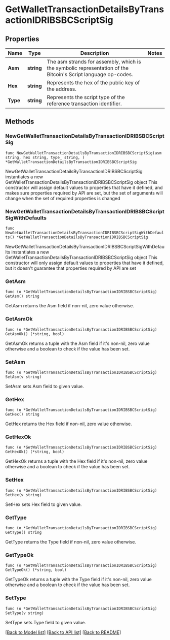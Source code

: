 # GetWalletTransactionDetailsByTransactionIDRIBSBCScriptSig

## Properties

Name | Type | Description | Notes
------------ | ------------- | ------------- | -------------
**Asm** | **string** | The asm strands for assembly, which is the symbolic representation of the Bitcoin&#39;s Script language op-codes. | 
**Hex** | **string** | Represents the hex of the public key of the address. | 
**Type** | **string** | Represents the script type of the reference transaction identifier. | 

## Methods

### NewGetWalletTransactionDetailsByTransactionIDRIBSBCScriptSig

`func NewGetWalletTransactionDetailsByTransactionIDRIBSBCScriptSig(asm string, hex string, type_ string, ) *GetWalletTransactionDetailsByTransactionIDRIBSBCScriptSig`

NewGetWalletTransactionDetailsByTransactionIDRIBSBCScriptSig instantiates a new GetWalletTransactionDetailsByTransactionIDRIBSBCScriptSig object
This constructor will assign default values to properties that have it defined,
and makes sure properties required by API are set, but the set of arguments
will change when the set of required properties is changed

### NewGetWalletTransactionDetailsByTransactionIDRIBSBCScriptSigWithDefaults

`func NewGetWalletTransactionDetailsByTransactionIDRIBSBCScriptSigWithDefaults() *GetWalletTransactionDetailsByTransactionIDRIBSBCScriptSig`

NewGetWalletTransactionDetailsByTransactionIDRIBSBCScriptSigWithDefaults instantiates a new GetWalletTransactionDetailsByTransactionIDRIBSBCScriptSig object
This constructor will only assign default values to properties that have it defined,
but it doesn't guarantee that properties required by API are set

### GetAsm

`func (o *GetWalletTransactionDetailsByTransactionIDRIBSBCScriptSig) GetAsm() string`

GetAsm returns the Asm field if non-nil, zero value otherwise.

### GetAsmOk

`func (o *GetWalletTransactionDetailsByTransactionIDRIBSBCScriptSig) GetAsmOk() (*string, bool)`

GetAsmOk returns a tuple with the Asm field if it's non-nil, zero value otherwise
and a boolean to check if the value has been set.

### SetAsm

`func (o *GetWalletTransactionDetailsByTransactionIDRIBSBCScriptSig) SetAsm(v string)`

SetAsm sets Asm field to given value.


### GetHex

`func (o *GetWalletTransactionDetailsByTransactionIDRIBSBCScriptSig) GetHex() string`

GetHex returns the Hex field if non-nil, zero value otherwise.

### GetHexOk

`func (o *GetWalletTransactionDetailsByTransactionIDRIBSBCScriptSig) GetHexOk() (*string, bool)`

GetHexOk returns a tuple with the Hex field if it's non-nil, zero value otherwise
and a boolean to check if the value has been set.

### SetHex

`func (o *GetWalletTransactionDetailsByTransactionIDRIBSBCScriptSig) SetHex(v string)`

SetHex sets Hex field to given value.


### GetType

`func (o *GetWalletTransactionDetailsByTransactionIDRIBSBCScriptSig) GetType() string`

GetType returns the Type field if non-nil, zero value otherwise.

### GetTypeOk

`func (o *GetWalletTransactionDetailsByTransactionIDRIBSBCScriptSig) GetTypeOk() (*string, bool)`

GetTypeOk returns a tuple with the Type field if it's non-nil, zero value otherwise
and a boolean to check if the value has been set.

### SetType

`func (o *GetWalletTransactionDetailsByTransactionIDRIBSBCScriptSig) SetType(v string)`

SetType sets Type field to given value.



[[Back to Model list]](../README.md#documentation-for-models) [[Back to API list]](../README.md#documentation-for-api-endpoints) [[Back to README]](../README.md)


